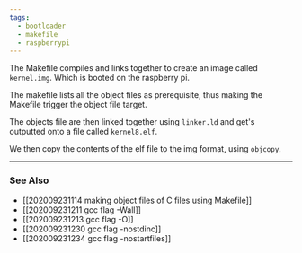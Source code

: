 ```yaml
---
tags: 
  - bootloader
  - makefile
  - raspberrypi 
---
```

The Makefile compiles and links together to create an image called `kernel.img`. Which is booted on the raspberry pi.

The makefile lists all the object files as prerequisite, thus making the Makefile trigger the object file target.

The objects file are then linked together using `linker.ld` and get's outputted onto a file called `kernel8.elf`.

We then copy the contents of the elf file to the img format, using `objcopy`.


---
### See Also
- [[202009231114 making object files of C files using Makefile]]
- [[202009231211 gcc flag -Wall]]
- [[202009231213 gcc flag -O]]
- [[202009231230 gcc flag -nostdinc]]
- [[202009231234 gcc flag -nostartfiles]]
